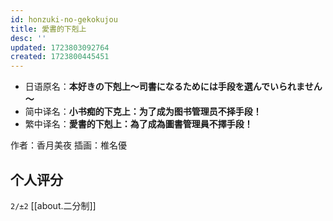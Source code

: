 ```yaml
---
id: honzuki-no-gekokujou
title: 愛書的下剋上
desc: ''
updated: 1723803092764
created: 1723800445451
---
```


- 日语原名：**本好きの下剋上～司書になるためには手段を選んでいられません～**
- 简中译名：**小书痴的下克上：为了成为图书管理员不择手段！**
- 繁中译名：**愛書的下剋上：為了成為圖書管理員不擇手段！**

作者：香月美夜
插画：椎名優

## 个人评分

`2/±2` [[about.二分制]]
